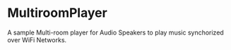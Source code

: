 # MultiroomPlayer

A sample Multi-room player for Audio Speakers to play music synchorized over WiFi Networks.


